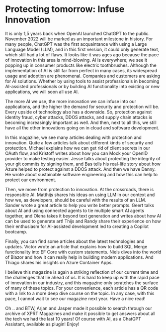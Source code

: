 # Protecting tomorrow: Infuse Innovation

It is only 1,5 years back when OpenAI launched ChatGPT to the public. November 2022 will be marked as an important milestone in history. For many people, ChatGPT was the first acquaintance with using a Large Language Model (LLM), and in this first version, it could only generate text, which still had a lot of flaws. It looks like it was ages ago because the pace of innovation in this area is mind-blowing. AI is everywhere; we see it popping up in consumer products like electric toothbrushes. Although the implementation of AI is still far from perfect in many cases, its widespread usage and adoption are phenomenal. Companies and customers are asking for AI solutions. Whether by using tools to assist professionals in becoming AI-assisted professionals or by building AI functionality into existing or new applications, we will soon all use AI.

The more AI we use, the more innovation we can infuse into our applications, and the higher the demand for security and protection will be. Every upside of technology also has a downside. So, protection against identity fraud, cyber attacks, DDOS attacks, and supply chain attacks is becoming increasingly important as well. And then, next to all this, we still have all the other innovations going on in cloud and software development.

In this magazine, we see many articles dealing with protection and innovation. Quite a few articles talk about different kinds of security and protection. Michael explains how we can get rid of client secrets in our OAuth flow, and Kristoff writes about how you can Mock your OpenID provider to make testing easier. Jesse talks about protecting the integrity of your git commits by signing them, and Bas tells his real-life story about how Azure helped to protect against a DDOS attack. And then we have Danny. He wrote about sustainable software engineering and how this can help to protect our environment.

Then, we move from protection to innovation. At the crossroads, there is responsible AI. Matthijs shares his ideas on using LLM in our context and how we, as developers, should be careful with the results of an LLM. Sander wrote a great article to help you write better prompts. Geert talks about AI and using connected agents to tie multiple smart AI agents together, and Olena takes it beyond text generation and writes about how AI can be used to generate art! Thijs and Randy share their experience on how their enthusiasm for AI-assisted development led to creating a Copilot bootcamp.

Finally, you can find some articles about the latest technologies and updates. Victor wrote an article that explains how to build SQL Merge functionality into EF Core with custom statements. Niels dives into the world of Blazor and how it can really help in building modern applications. And Thiago shares his insights on Azure Container Apps.

I believe this magazine is again a striking reflection of our current time and the challenges that lie ahead of us. It is hard to keep up with the rapid pace of innovation in our industry, and this magazine only scratches the surface of many of these topics. For your convenience, each article has a QR code with a link to a more deep dive course on the topic. In any case, with this pace, I cannot wait to see our magazine next year. Have a nice read!

Oh .. and BTW, Arjan and Jasper made it possible to search through our archive of XPRT Magazines and make it possible to get answers about all the tech we had the last 10 years! Of course with AI, as a ChatGPT Assistant, available as plugin! Enjoy!

